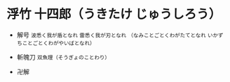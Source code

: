 # 浮竹 十四郎（うきたけ じゅうしろう）

- 解号
    `波悉く我が盾となれ`
    `雷悉く我が刃となれ`
    `（なみことごとくわがたてとなれ`
    `いかずちことごとくわがやいばとなれ）`

- 斬魄刀
    `双魚理（そうぎょのことわり）`

- 卍解
    
